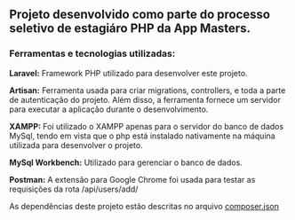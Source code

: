## Projeto desenvolvido como parte do processo seletivo de estagiáro PHP da App Masters.

### Ferramentas e tecnologias utilizadas:
<p><strong>Laravel:</strong> Framework PHP utilizado para desenvolver este projeto.</p>

<p><strong>Artisan:</strong> Ferramenta usada para criar migrations, controllers, e toda a parte de autenticação do projeto. Além disso, a ferramenta fornece um servidor para executar a aplicação durante o desenvolvimento.</p>

<p><strong>XAMPP:</strong> Foi utilizado o XAMPP apenas para o servidor do banco de dados MySql, tendo em vista que o php está instalado nativamente na máquina utilizada para desenvolver o projeto.</p>

<p><strong>MySql Workbench:</strong> Utilizado para gerenciar o banco de dados.</p>

<p><strong>Postman:</strong> A extensão para Google Chrome foi usada para testar as requisições da rota /api/users/add/</p>

<p>As dependências deste projeto estão descritas no arquivo <a href="composer.json">composer.json</a></p>